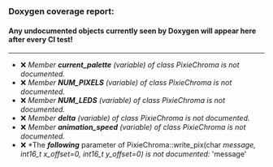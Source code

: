 ### Doxygen coverage report: 
#### Any undocumented objects currently seen by Doxygen will appear here after every CI test!
---------------------------------------------------------
- :x: *Member ***current_palette*** (variable) of class PixieChroma is not documented.*
- :x: *Member ***NUM_PIXELS*** (variable) of class PixieChroma is not documented.*
- :x: *Member ***NUM_LEDS*** (variable) of class PixieChroma is not documented.*
- :x: *Member ***delta*** (variable) of class PixieChroma is not documented.*
- :x: *Member ***animation_speed*** (variable) of class PixieChroma is not documented.*
- :x: *The ***following*** parameter of PixieChroma::write_pix(char *message, int16_t x_offset=0, int16_t y_offset=0) is not documented:*
  'message'